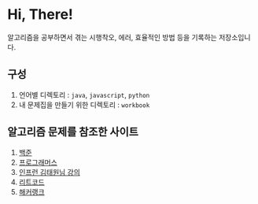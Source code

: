 # Hi, There!
알고리즘을 공부하면서 겪는 시행착오, 에러, 효율적인 방법 등을 기록하는 저장소입니다.

## 구성
1. 언어별 디렉토리 : `java`, `javascript`, `python`
2. 내 문제집을 만들기 위한 디렉토리 : `workbook`

## 알고리즘 문제를 참조한 사이트
1. [백준](https://www.acmicpc.net/)
2. [프로그래머스](https://programmers.co.kr/)
3. [인프런 김태원님 강의](https://www.inflearn.com/course/%EC%9E%90%EB%B0%94%EC%8A%A4%ED%81%AC%EB%A6%BD%ED%8A%B8-%EC%95%8C%EA%B3%A0%EB%A6%AC%EC%A6%98-%EB%AC%B8%EC%A0%9C%ED%92%80%EC%9D%B4)
4. [리트코드](https://leetcode.com/)
5. [해커랭크](https://www.hackerrank.com/)